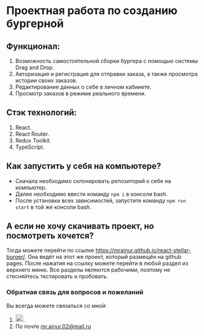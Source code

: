 # Проектная работа по созданию бургерной

## Функционал:
1. Возможность самостоятельной сборки бургера с помощью системы Drag and Drop.
2. Авторизация и регистрация для отправки заказа, а также просмотра истории своих заказов.
3. Редактирование данных о себе в личном кабинете.
4. Просмотр заказов в режиме реального времени.

## Стэк технологий:
1. React.
2. React Router.
3. Redux Toolkit.
4. TypeScript.

## Как запустить у себя на компьютере?
- Сначала необходимо склонировать репозиторий к себе на компьютер.
- Далее необходимо ввести команду `npm i` в консоли bash.
- После установки всех зависимостей, запустите команду `npm run start` в той же консоли bash.

## А если не хочу скачивать проект, но посмотреть хочется?
Тогда можете перейти по ссылке <https://mrainur.github.io/react-stellar-burger/>.
Она ведёт на этот же проект, который размещён на github pages.
После нажатия на ссылку можете перейти в любой раздел из верхнего меню.
Все разделы являются рабочими, поэтому не стесняйтесь тестировать и пробовать.

### Обратная связь для вопросов и пожеланий
Вы всегда можете связаться со мной:
1. <a href="https://t.me/MrAinur" target="_blank"><img src="https://otradakhb.ru/templates/otrada/images/telegram.jpg" height="20px"/></a>.
2. По почте mr.ainur.02@mail.ru
